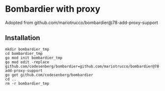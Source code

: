 # Bombardier with proxy
Adopted from github.com/mariotrucco/bombardier@78-add-proxy-support

## Installation
```shell script
mkdir bombardier_tmp
cd bombardier_tmp
go mod init bombardier_tmp
go mod edit -replace github.com/codesenberg/bombardier=github.com/mariotrucco/bombardier@78-add-proxy-support
go get github.com/codesenberg/bombardier
cd ..
rm -r bombardier_tmp
```
